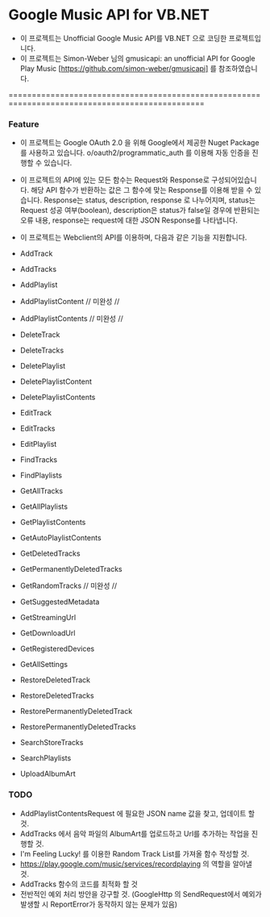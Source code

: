 # Google Music API for VB.NET
- 이 프로젝트는 Unofficial Google Music API를 VB.NET 으로 코딩한 프로젝트입니다.
- 이 프로젝트는 Simon-Weber 님의 gmusicapi: an unofficial API for Google Play Music [https://github.com/simon-weber/gmusicapi] 를 참조하였습니다.

================================================================================================

### Feature

- 이 프로젝트는 Google OAuth 2.0 을 위해 Google에서 제공한 Nuget Package를 사용하고 있습니다.
  o/oauth2/programmatic_auth 를 이용해 자동 인증을 진행할 수 있습니다.
  
- 이 프로젝트의 API에 있는 모든 함수는 Request와 Response로 구성되어있습니다.
  해당 API 함수가 반환하는 값은 그 함수에 맞는 Response를 이용해 받을 수 있습니다.
  Response는 status, description, response 로 나누어지며, 
  status는 Request 성공 여부(boolean), description은 status가 false일 경우에 반환되는 오류 내용, response는 request에 대한 JSON Response를 나타냅니다.

- 이 프로젝트는 Webclient의 API를 이용하며, 다음과 같은 기능을 지원합니다.
 - AddTrack
 - AddTracks
 - AddPlaylist
 - AddPlaylistContent // 미완성 //
 - AddPlaylistContents // 미완성 //
 - DeleteTrack
 - DeleteTracks
 - DeletePlaylist
 - DeletePlaylistContent
 - DeletePlaylistContents
 - EditTrack
 - EditTracks
 - EditPlaylist
 - FindTracks
 - FindPlaylists
 - GetAllTracks
 - GetAllPlaylists
 - GetPlaylistContents
 - GetAutoPlaylistContents
 - GetDeletedTracks
 - GetPermanentlyDeletedTracks
 - GetRandomTracks // 미완성 //
 - GetSuggestedMetadata
 - GetStreamingUrl
 - GetDownloadUrl
 - GetRegisteredDevices
 - GetAllSettings
 - RestoreDeletedTrack
 - RestoreDeletedTracks
 - RestorePermanentlyDeletedTrack
 - RestorePermanentlyDeletedTracks
 - SearchStoreTracks
 - SearchPlaylists
 - UploadAlbumArt
 
### TODO
- AddPlaylistContentsRequest 에 필요한 JSON name 값을 찾고, 업데이트 할 것.
- AddTracks 에서 음악 파일의 AlbumArt를 업로드하고 Url를 추가하는 작업을 진행할 것.
- I'm Feeling Lucky! 를 이용한 Random Track List를 가져올 함수 작성할 것.
- https://play.google.com/music/services/recordplaying 의 역할을 알아낼 것.
- AddTracks 함수의 코드를 최적화 할 것
- 전반적인 예외 처리 방안을 강구할 것. (GoogleHttp 의 SendRequest에서 예외가 발생할 시 ReportError가 동작하지 않는 문제가 있음) 
